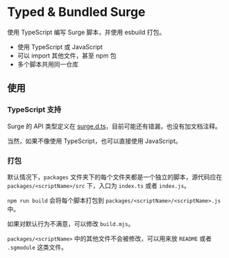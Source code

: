 # Typed & Bundled Surge

使用 TypeScript 编写 Surge 脚本，并使用 esbuild 打包。

- 使用 TypeScript 或 JavaScript
- 可以 import 其他文件，甚至 npm 包
- 多个脚本共用同一仓库

## 使用

### TypeScript 支持

Surge 的 API 类型定义在 [surge.d.ts](./surge.d.ts)，目前可能还有错漏，也没有加文档注释。

当然，如果不像使用 TypeScript，也可以直接使用 JavaScript。

### 打包

默认情况下，`packages` 文件夹下的每个文件夹都是一个独立的脚本，源代码应在 `packages/<scriptName>/src` 下，入口为 `index.ts` 或者 `index.js`。

`npm run build` 会将每个脚本打包到 `packages/<scriptName>/<scriptName>.js` 中。

如果对默认行为不满意，可以修改 `build.mjs`。

`packages/<scriptName>` 中的其他文件不会被修改，可以用来放 `README` 或者 `.sgmodule` 这类文件。